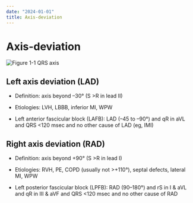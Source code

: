 ```yaml
---
date: "2024-01-01"
title: Axis-deviation
---
```



# Axis-deviation

![Figure 1-1 QRS axis](https://i.imgur.com/4a5RI9q.png)

## Left axis deviation (LAD)

- Definition: axis beyond –30° (S >R in lead II)

- Etiologies: LVH, LBBB, inferior MI, WPW

- Left anterior fascicular block (LAFB): LAD (–45 to –90°) and qR in aVL and QRS <120 msec and no other cause of LAD (eg, IMI)

## Right axis deviation (RAD)

- Definition: axis beyond +90° (S >R in lead I)

- Etiologies: RVH, PE, COPD (usually not >+110°), septal defects, lateral MI, WPW

- Left posterior fascicular block (LPFB): RAD (90–180°) and rS in I & aVL and qR in III & aVF and QRS <120 msec and no other cause of RAD
